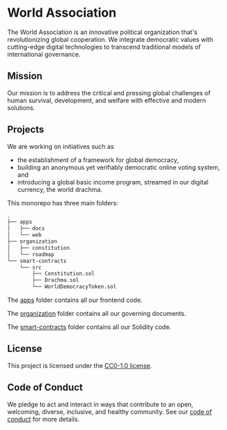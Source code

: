 # World Association

The World Association is an innovative political organization that's revolutionizing global cooperation. We integrate democratic values with cutting-edge digital technologies to transcend traditional models of international governance.

## Mission

Our mission is to address the critical and pressing global challenges of human survival, development, and welfare with effective and modern solutions.

## Projects

We are working on initiatives such as

- the establishment of a framework for global democracy,
- building an anonymous yet verifiably democratic online voting system, and
- introducing a global basic income program, streamed in our digital currency, the world drachma.

This monorepo has three main folders:

```bash
.
├── apps
│   ├── docs
│   └── web
├── organization
│   ├── constitution
│   └── roadmap
└── smart-contracts
    └── src
        ├── Constitution.sol
        ├── Drachma.sol
        └── WorldDemocracyToken.sol
```

The [apps](/apps) folder contains all our frontend code.

The [organization](/organization) folder contains all our governing documents.

The [smart-contracts](/smart-contracts) folder contains all our Solidity code.

## License

This project is licensed under the [CC0-1.0 license](LICENSE).

## Code of Conduct

We pledge to act and interact in ways that contribute to an open, welcoming, diverse, inclusive, and healthy community. See our [code of conduct](CODE_OF_CONDUCT.md) for more details.
